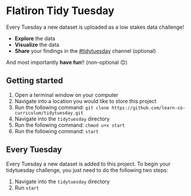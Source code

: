 # Flatiron Tidy Tuesday

Every Tuesday a new dataset is uploaded as a low stakes data challenge!
- **Explore** the data
- **Visualize** the data
- **Share** your findings in the [#tidytuesday](https://flatiron-school.slack.com/archives/C041Q4TCL13) channel (optional) 

And most importantly **have fun**!! (non-optional 😊)

## Getting started

1. Open a terminal window on your computer
2. Navigate into a location you would like to store this project
3. Run the following command: `git clone https://github.com/learn-co-curriculum/tidytuesday.git`
4. Navigate into the `tidytuesday` directory
5. Run the following command: `chmod u+x start`
6. Run the following command: `start`

## Every Tuesday
Every Tuesday a new dataset is added to this project. To begin your tidytuesday challenge, you just need to do the following two steps:
1. Navigate into the `tidytuesday` directory
2. Run `start`


